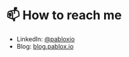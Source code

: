 # 📫 How to reach me

- LinkedIn: [@pabloxio](https://www.linkedin.com/in/pabloxio/)
- Blog: [blog.pablox.io](https://blog.pablox.io/)
